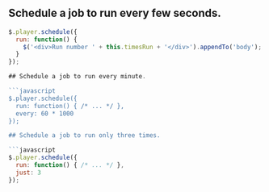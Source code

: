## Schedule a job to run every few seconds.

```javascript
$.player.schedule({
  run: function() {
    $('<div>Run number ' + this.timesRun + '</div>').appendTo('body');
  }
});

## Schedule a job to run every minute.

```javascript
$.player.schedule({
  run: function() { /* ... */ },
  every: 60 * 1000
});

## Schedule a job to run only three times.

```javascript
$.player.schedule({
  run: function() { /* ... */ },
  just: 3
});
